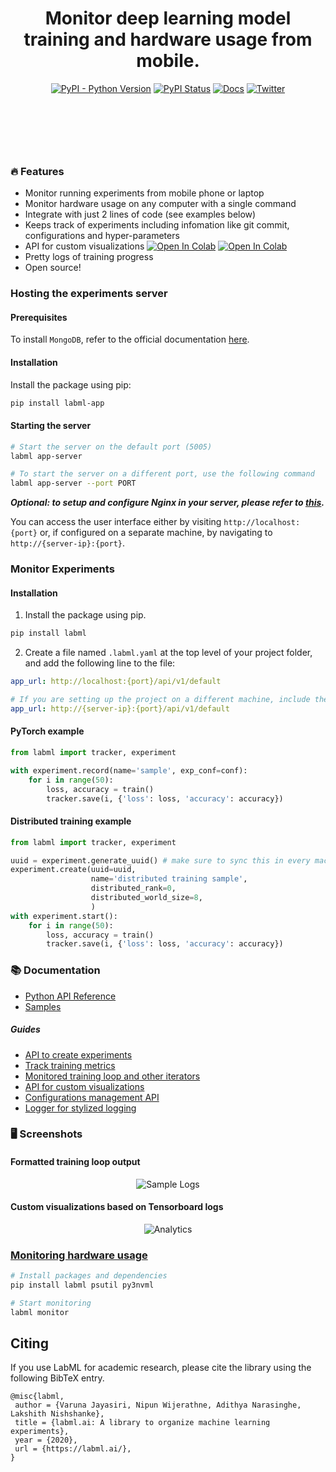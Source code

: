 <div align="center" style="margin-bottom: 100px;">

<h1>Monitor deep learning model training and hardware usage from mobile.</h1>

[![PyPI - Python Version](https://badge.fury.io/py/labml.svg)](https://badge.fury.io/py/labml)
[![PyPI Status](https://pepy.tech/badge/labml)](https://pepy.tech/project/labml)
[![Docs](https://img.shields.io/badge/labml-docs-blue)](https://docs.labml.ai/)
[![Twitter](https://img.shields.io/twitter/follow/labmlai?style=social)](https://twitter.com/labmlai?ref_src=twsrc%5Etfw)

<img src="https://github.com/labmlai/labml/blob/master/images/cover-dark.png" alt=""/>
</div>

### 🔥 Features

* Monitor running experiments from mobile phone or laptop
* Monitor hardware usage on any computer
  with a single command
* Integrate with just 2 lines of code (see examples below)
* Keeps track of experiments including infomation like git commit, configurations and hyper-parameters
* API for custom visualizations
  [![Open In Colab](https://colab.research.google.com/assets/colab-badge.svg)](https://colab.research.google.com/github/labmlai/labml/blob/master/samples/stocks/analysis.ipynb)
  [![Open In Colab](https://colab.research.google.com/assets/colab-badge.svg)](https://colab.research.google.com/github/vpj/poker/blob/master/kuhn_cfr/kuhn_cfr.ipynb)
* Pretty logs of training progress
* Open source!

### Hosting the experiments server

#### Prerequisites

To install `MongoDB`, refer to the official
   documentation [here](https://www.mongodb.com/docs/manual/tutorial/install-mongodb-on-ubuntu/).

#### Installation

Install the package using pip:

```bash
pip install labml-app
```

#### Starting the server

```sh
# Start the server on the default port (5005)
labml app-server

# To start the server on a different port, use the following command
labml app-server --port PORT
```

***Optional: to setup and configure Nginx in your server, please refer
to [this](https://github.com/labmlai/labml/blob/master/guides/server-setup.md).***

You can access the user interface either by visiting `http://localhost:{port}` or, if configured on a separate machine,
by navigating to `http://{server-ip}:{port}`.

### Monitor Experiments

#### Installation

1. Install the package using pip.

```bash
pip install labml
```

2. Create a file named `.labml.yaml` at the top level of your project folder, and add the following line to the file:

```yaml
app_url: http://localhost:{port}/api/v1/default

# If you are setting up the project on a different machine, include the following line instead,
app_url: http://{server-ip}:{port}/api/v1/default
```

#### PyTorch example

```python
from labml import tracker, experiment

with experiment.record(name='sample', exp_conf=conf):
    for i in range(50):
        loss, accuracy = train()
        tracker.save(i, {'loss': loss, 'accuracy': accuracy})
```

#### Distributed training example

```python
from labml import tracker, experiment

uuid = experiment.generate_uuid() # make sure to sync this in every machine
experiment.create(uuid=uuid,
                  name='distributed training sample',
                  distributed_rank=0,
                  distributed_world_size=8,
                  )
with experiment.start():
    for i in range(50):
        loss, accuracy = train()
        tracker.save(i, {'loss': loss, 'accuracy': accuracy})
```

### 📚 Documentation

* [Python API Reference](https://docs.labml.ai)
* [Samples](https://github.com/labmlai/labml/tree/master/samples)

##### Guides

* [API to create experiments](https://colab.research.google.com/github/labmlai/labml/blob/master/guides/experiment.ipynb)
* [Track training metrics](https://colab.research.google.com/github/labmlai/labml/blob/master/guides/tracker.ipynb)
* [Monitored training loop and other iterators](https://colab.research.google.com/github/labmlai/labml/blob/master/guides/monitor.ipynb)
* [API for custom visualizations](https://colab.research.google.com/github/labmlai/labml/blob/master/guides/analytics.ipynb)
* [Configurations management API](https://colab.research.google.com/github/labmlai/labml/blob/master/guides/configs.ipynb)
* [Logger for stylized logging](https://colab.research.google.com/github/labmlai/labml/blob/master/guides/logger.ipynb)

### 🖥 Screenshots

#### Formatted training loop output

<div align="center">
    <img src="https://raw.githubusercontent.com/vpj/lab/master/images/logger_sample.png" alt="Sample Logs"/>
</div>

#### Custom visualizations based on Tensorboard logs

<div align="center">
    <img src="https://raw.githubusercontent.com/vpj/lab/master/images/analytics.png" alt="Analytics"/>
</div>

[//]: # (## Tools)

[//]: # ()
[//]: # (### [Training models on cloud]&#40;https://github.com/labmlai/labml/tree/master/remote&#41;)

[//]: # ()
[//]: # (```bash)

[//]: # (# Install the package)

[//]: # (pip install labml_remote)

[//]: # ()
[//]: # (# Initialize the project)

[//]: # (labml_remote init)

[//]: # ()
[//]: # (# Add cloud server&#40;s&#41; to .remote/configs.yaml)

[//]: # ()
[//]: # (# Prepare the remote server&#40;s&#41;)

[//]: # (labml_remote prepare)

[//]: # ()
[//]: # (# Start a PyTorch distributed training job)

[//]: # (labml_remote helper-torch-launch --cmd 'train.py' --nproc-per-node 2 --env GLOO_SOCKET_IFNAME enp1s0)

[//]: # (```)

### [Monitoring hardware usage](https://github.com/labmlai/labml/blob/master/guides/hardware_monitoring.md)

```sh
# Install packages and dependencies
pip install labml psutil py3nvml

# Start monitoring
labml monitor
```

[//]: # (## Other Guides)

[//]: # ()
[//]: # (#### [Setting up a local Ubuntu workstation for deep learning]&#40;https://github.com/labmlai/labml/blob/master/guides/local-ubuntu.md&#41;)

[//]: # ()
[//]: # (#### [Setting up a cloud computer for deep learning]&#40;https://github.com/labmlai/labml/blob/master/guides/remote-python.md&#41;)

## Citing

If you use LabML for academic research, please cite the library using the following BibTeX entry.

```bibtext
@misc{labml,
 author = {Varuna Jayasiri, Nipun Wijerathne, Adithya Narasinghe, Lakshith Nishshanke},
 title = {labml.ai: A library to organize machine learning experiments},
 year = {2020},
 url = {https://labml.ai/},
}
```
